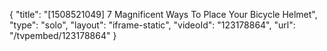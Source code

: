 {
    "title": "[1508521049] 7 Magnificent Ways To Place Your Bicycle Helmet",
    "type": "solo",
    "layout": "iframe-static",
    "videoId": "123178864",
    "url": "\/tvpembed\/123178864"
}